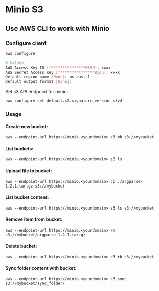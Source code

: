 # Minio S3

## Use AWS CLI to work with Minio

### Configure client

``` sh title="Use for Minio S3 Client"
aws configure

# Values: 
AWS Access Key ID [****************W55N]: xxxx
AWS Secret Access Key [****************Bjdu]: xxxx
Default region name [None]: us-east-1
Default output format [None]:
```

Set s3 API endpoint for minio:

```sh
aws configure set default.s3.signature_version s3v4`
```

### Usage

#### Create new bucket:

`aws --endpoint-url https://minio.<yourdomain> s3 mb s3://mybucket`

#### List buckets:

`aws --endpoint-url https://minio.<yourdomain> s3 ls`

#### Upload file to bucket:

`aws --endpoint-url https://minio.<yourdomain> cp ./argparse-1.2.1.tar.gz s3://mybucket`

#### List bucket content:

`aws --endpoint-url https://minio.<yourdomain> s3 ls s3://mybucket`

#### Remove item from bucket:

`aws --endpoint-url https://minio.<yourdomain> rm s3://mybucket/argparse-1.2.1.tar.gz`

#### Delete bucket:

`aws --endpoint-url https://minio.<yourdomain> s3 rb s3://mybucket`

#### Sync folder content with bucket:

`aws --endpoint-url https://minio.<yourdomain> s3 sync . s3://mybucket/sync_folder/`